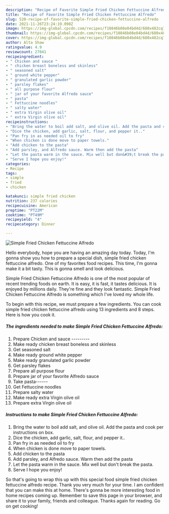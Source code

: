 ```yaml
---
description: "Recipe of Favorite Simple Fried Chicken Fettuccine Alfredo"
title: "Recipe of Favorite Simple Fried Chicken Fettuccine Alfredo"
slug: 520-recipe-of-favorite-simple-fried-chicken-fettuccine-alfredo
date: 2021-11-26T23:24:19.098Z
image: https://img-global.cpcdn.com/recipes/f10846b08e04bd4d/680x482cq70/simple-fried-chicken-fettuccine-alfredo-recipe-main-photo.jpg
thumbnail: https://img-global.cpcdn.com/recipes/f10846b08e04bd4d/680x482cq70/simple-fried-chicken-fettuccine-alfredo-recipe-main-photo.jpg
cover: https://img-global.cpcdn.com/recipes/f10846b08e04bd4d/680x482cq70/simple-fried-chicken-fettuccine-alfredo-recipe-main-photo.jpg
author: Alta Shaw
ratingvalue: 4.9
reviewcount: 27041
recipeingredient:
- " Chicken and sauce "
- " chicken breast boneless and skinless"
- " seasoned salt"
- " ground white pepper"
- " granulated garlic powder"
- " parsley flakes"
- " all purpose flour"
- " jar of your favorite Alfredo sauce"
- " pasta"
- " Fettuccine noodles"
- " salty water"
- " extra Virgin olive oil"
- " extra Virgin olive oil"
recipeinstructions:
- "Bring the water to boil add salt, and olive oil. Add the pasta and cook per instructions on box."
- "Dice the chicken, add garlic, salt, flour, and pepper it.."
- "Pan fry in as needed oil to fry"
- "When chicken is done move to paper towels."
- "Add chicken to the pasta"
- "Add parsley, and Alfredo sauce. Warm then add the pasta"
- "Let the pasta warm in the sauce. Mix well but don&#39;t break the pasta."
- "Serve I hope you enjoy!"
categories:
- Recipe
tags:
- simple
- fried
- chicken

katakunci: simple fried chicken 
nutrition: 237 calories
recipecuisine: American
preptime: "PT22M"
cooktime: "PT49M"
recipeyield: "4"
recipecategory: Dinner

---
```



![Simple Fried Chicken Fettuccine Alfredo](https://img-global.cpcdn.com/recipes/f10846b08e04bd4d/680x482cq70/simple-fried-chicken-fettuccine-alfredo-recipe-main-photo.jpg)

Hello everybody, hope you are having an amazing day today. Today, I'm gonna show you how to prepare a special dish, simple fried chicken fettuccine alfredo. One of my favorites food recipes. This time, I'm gonna make it a bit tasty. This is gonna smell and look delicious.

Simple Fried Chicken Fettuccine Alfredo is one of the most popular of recent trending foods on earth. It is easy, it is fast, it tastes delicious. It is enjoyed by millions daily. They're fine and they look fantastic. Simple Fried Chicken Fettuccine Alfredo is something which I've loved my whole life.




To begin with this recipe, we must prepare a few ingredients. You can cook simple fried chicken fettuccine alfredo using 13 ingredients and 8 steps. Here is how you cook it.

<!--inarticleads1-->

##### The ingredients needed to make Simple Fried Chicken Fettuccine Alfredo:

1. Prepare  Chicken and sauce ---------
1. Make ready  chicken breast boneless and skinless
1. Get  seasoned salt
1. Make ready  ground white pepper
1. Make ready  granulated garlic powder
1. Get  parsley flakes
1. Prepare  all purpose flour
1. Prepare  jar of your favorite Alfredo sauce
1. Take  pasta------
1. Get  Fettuccine noodles
1. Prepare  salty water
1. Make ready  extra Virgin olive oil
1. Prepare  extra Virgin olive oil




<!--inarticleads2-->

##### Instructions to make Simple Fried Chicken Fettuccine Alfredo:

1. Bring the water to boil add salt, and olive oil. Add the pasta and cook per instructions on box.
1. Dice the chicken, add garlic, salt, flour, and pepper it..
1. Pan fry in as needed oil to fry
1. When chicken is done move to paper towels.
1. Add chicken to the pasta
1. Add parsley, and Alfredo sauce. Warm then add the pasta
1. Let the pasta warm in the sauce. Mix well but don&#39;t break the pasta.
1. Serve I hope you enjoy!




So that's going to wrap this up with this special food simple fried chicken fettuccine alfredo recipe. Thank you very much for your time. I am confident that you can make this at home. There's gonna be more interesting food in home recipes coming up. Remember to save this page in your browser, and share it to your family, friends and colleague. Thanks again for reading. Go on get cooking!
